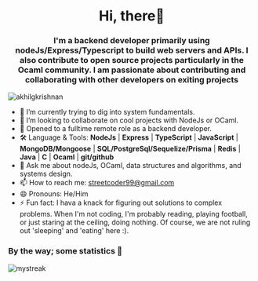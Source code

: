 <h1 align="center">Hi, there👋</h1>
<h3 align="center">I'm a backend developer primarily using nodeJs/Express/Typescript to build web servers and APIs. I also contribute to open source projects particularly in the Ocaml community. I am passionate about contributing and collaborating with other developers on exiting projects</h3>
<p align="left"> <img src="https://komarev.com/ghpvc/?username=streetCoderr" alt="akhilgkrishnan" /> </p>


- 🔭 I’m currently trying to dig into system fundamentals.
- 👯 I’m looking to collaborate on cool projects with NodeJs or OCaml.
- 🤔 Opened to a fulltime remote role as a backend developer. 
-  🛠 Language & Tools: **NodeJs** | **Express** | **TypeScript** | **JavaScript** | **MongoDB/Mongoose** | **SQL/PostgreSql/Sequelize/Prisma** | **Redis** | **Java** | **C** | **Ocaml** | **git/github** 
- 💬 Ask me about nodeJs, OCaml, data structures and algorithms, and systems design.
- 📫 How to reach me: streetcoder99@gmail.com
- 😄 Pronouns: He/Him
- ⚡ Fun fact: I hava a knack for figuring out solutions to complex problems. When I'm not coding, I'm probably reading, playing football, or just staring at the ceiling, doing nothing. Of course, we are not ruling out 'sleeping' and 'eating' here :).

### By the way; some statistics 🚀
<!--![My github stats](https://github-readme-stats.vercel.app/api?username=streetCoderr&show_icons=true&theme=tokyonight)-->
<img src="https://github-readme-streak-stats.herokuapp.com/?user=streetCoderr&theme=tokyonight" alt="mystreak"/>
<!--![My Top Langs](https://github-readme-stats.vercel.app/api/top-langs/?username=streetCoderr&theme=tokyonight&layout=compact)-->
